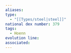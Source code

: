 ```yaml
---
aliases: 
type:
  - "[[Types/steel|steel]]"
national dex number: 379
tags:
  - Hoenn
evolution line: 
associated:
---
```

